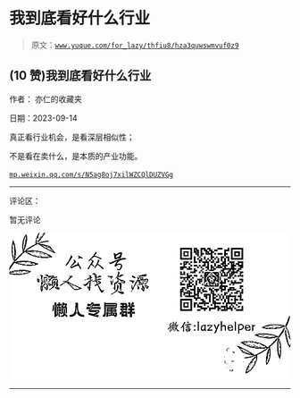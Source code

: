 # 我到底看好什么行业

> 原文：[`www.yuque.com/for_lazy/thfiu8/hza3quwswmvuf0z9`](https://www.yuque.com/for_lazy/thfiu8/hza3quwswmvuf0z9)

## (10 赞)我到底看好什么行业

作者： 亦仁的收藏夹

日期：2023-09-14

真正看行业机会，是看深层相似性；

不是看在卖什么，是本质的产业功能。

[`mp.weixin.qq.com/s/N5ag8oj7xilWZCQlDUZVGg`](https://mp.weixin.qq.com/s/N5ag8oj7xilWZCQlDUZVGg)

* * *

评论区：

暂无评论

![](img/1c37d505930596d12a88ab23e11aa07a.png)

* * *